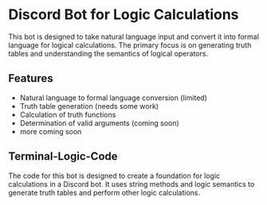 # Discord Bot for Logic Calculations

This bot is designed to take natural language input and convert it into formal language for logical calculations. The primary focus is on generating truth tables and understanding the semantics of logical operators.

## Features 

- Natural language to formal language conversion (limited)
- Truth table generation (needs some work)
- Calculation of truth functions 
- Determination of valid arguments (coming soon)
- more coming soon

## Terminal-Logic-Code 

The code for this bot is designed to create a foundation for logic calculations in a Discord bot. It uses string methods and logic semantics to generate truth tables and perform other logic calculations.
